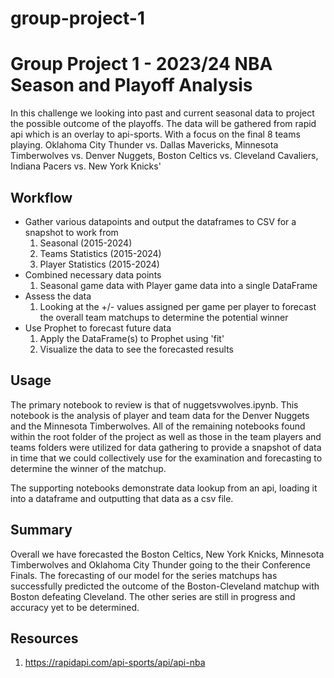 # group-project-1

# Group Project 1 - 2023/24 NBA Season and Playoff Analysis

In this challenge we looking into past and current seasonal data to project the possible outcome of the playoffs. The data will be gathered from rapid api which is an overlay to api-sports. With a focus on the final 8 teams playing.
Oklahoma City Thunder vs. Dallas Mavericks, Minnesota Timberwolves vs. Denver Nuggets, Boston Celtics vs. Cleveland Cavaliers, Indiana Pacers vs. New York Knicks'

## Workflow

- Gather various datapoints and output the dataframes to CSV for a snapshot to work from
    1. Seasonal (2015-2024)
    2. Teams Statistics (2015-2024)
    4. Player Statistics (2015-2024)
- Combined necessary data points
    1. Seasonal game data with Player game data into a single DataFrame
- Assess the data
    1. Looking at the +/- values assigned per game per player to forecast the overall team matchups to determine the potential winner
- Use Prophet to forecast future data
    1. Apply the DataFrame(s) to Prophet using 'fit'
    2. Visualize the data to see the forecasted results

## Usage

The primary notebook to review is that of nuggetsvwolves.ipynb. This notebook is the analysis of player and team data for the Denver Nuggets and the Minnesota Timberwolves. All of the remaining notebooks found within the root folder of the project as well as those in the team players and teams folders were utilized for data gathering to provide a snapshot of data in time that we could collectively use for the examination and forecasting to determine the winner of the matchup.

The supporting notebooks demonstrate data lookup from an api, loading it into a dataframe and outputting that data as a csv file.

## Summary

Overall we have forecasted the Boston Celtics, New York Knicks, Minnesota Timberwolves and Oklahoma City Thunder going to the their Conference Finals. The forecasting of our model for the series matchups has successfully predicted the outcome of the Boston-Cleveland matchup with Boston defeating Cleveland. The other series are still in progress and accuracy yet to be determined.


## Resources

1. https://rapidapi.com/api-sports/api/api-nba